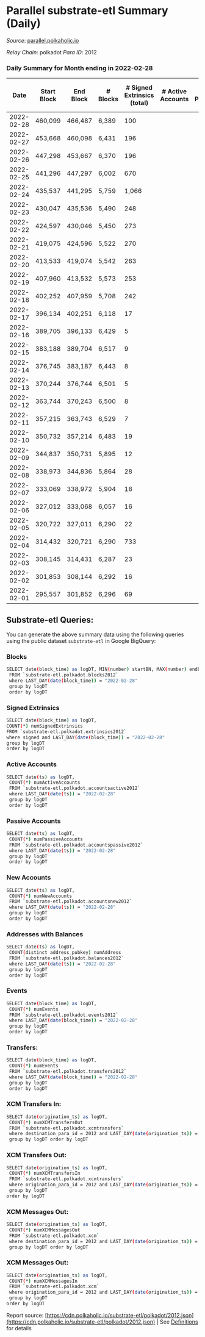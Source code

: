 # Parallel substrate-etl Summary (Daily)

_Source_: [parallel.polkaholic.io](https://parallel.polkaholic.io)

*Relay Chain*: polkadot
*Para ID*: 2012



### Daily Summary for Month ending in 2022-02-28


| Date | Start Block | End Block | # Blocks | # Signed Extrinsics (total) | # Active Accounts | # Passive | # New | # Addresses with Balances | # Events | # Transfers | # XCM Transfers In | # XCM Transfers Out | # XCM In | # XCM Out | Issues | 
| ---- | ----------- | --------- | -------- | --------------------------- | ----------------- | --------- | ----- | ------------------------- | -------- | ----------- | ------------------ | ------------------- | -------- | --------- | ------ |
| 2022-02-28 | 460,099 | 466,487 | 6,389 | 100 |  |  |  | 34,447 | 13,183 |   |   |   |  |  |  |
| 2022-02-27 | 453,668 | 460,098 | 6,431 | 196 |  |  |  | 34,447 | 13,643 | 1 ($0.76) |   |   |  |  |  |
| 2022-02-26 | 447,298 | 453,667 | 6,370 | 196 |  |  |  | 34,446 | 13,523 |   |   |   |  |  |  |
| 2022-02-25 | 441,296 | 447,297 | 6,002 | 670 |  |  |  | 34,446 | 28,887 |   |   |   |  |  |  |
| 2022-02-24 | 435,537 | 441,295 | 5,759 | 1,066 |  |  |  | 32,761 | 36,979 | 1 ($1.34) |   |   |  |  |  |
| 2022-02-23 | 430,047 | 435,536 | 5,490 | 248 |  |  |  | 29,733 | 11,974 |   |   |   |  |  |  |
| 2022-02-22 | 424,597 | 430,046 | 5,450 | 273 |  |  |  | 29,733 | 11,987 |   |   |   |  |  |  |
| 2022-02-21 | 419,075 | 424,596 | 5,522 | 270 |  |  |  | 29,733 | 12,126 |   |   |   |  |  |  |
| 2022-02-20 | 413,533 | 419,074 | 5,542 | 263 |  |  |  | 29,733 | 12,139 |   |   |   |  |  |  |
| 2022-02-19 | 407,960 | 413,532 | 5,573 | 253 |  |  |  | 29,733 | 12,155 |   |   |   |  |  |  |
| 2022-02-18 | 402,252 | 407,959 | 5,708 | 242 |  |  |  | 29,733 | 12,389 |   |   |   |  |  |  |
| 2022-02-17 | 396,134 | 402,251 | 6,118 | 17 |  |  |  | 29,733 | 12,299 |   |   |   |  |  |  |
| 2022-02-16 | 389,705 | 396,133 | 6,429 | 5 |  |  |  | 29,733 | 12,882 |   |   |   |  |  |  |
| 2022-02-15 | 383,188 | 389,704 | 6,517 | 9 |  |  |  | 29,733 | 13,075 |   |   |   |  |  |  |
| 2022-02-14 | 376,745 | 383,187 | 6,443 | 8 |  |  |  | 29,733 | 12,922 |   |   |   |  |  |  |
| 2022-02-13 | 370,244 | 376,744 | 6,501 | 5 |  |  |  | 29,733 | 13,028 |   |   |   |  |  |  |
| 2022-02-12 | 363,744 | 370,243 | 6,500 | 8 |  |  |  | 29,733 | 13,037 |   |   |   |  |  |  |
| 2022-02-11 | 357,215 | 363,743 | 6,529 | 7 |  |  |  | 29,733 | 13,092 |   |   |   |  |  |  |
| 2022-02-10 | 350,732 | 357,214 | 6,483 | 19 |  |  |  |  | 13,042 |   |   |   |  |  |  |
| 2022-02-09 | 344,837 | 350,731 | 5,895 | 12 |  |  |  | 29,733 | 11,840 |   |   |   |  |  |  |
| 2022-02-08 | 338,973 | 344,836 | 5,864 | 28 |  |  |  | 29,733 | 11,835 |   |   |   |  |  |  |
| 2022-02-07 | 333,069 | 338,972 | 5,904 | 18 |  |  |  | 29,733 | 11,882 |   |   |   |  |  |  |
| 2022-02-06 | 327,012 | 333,068 | 6,057 | 16 |  |  |  | 29,733 | 12,173 |   |   |   |  |  |  |
| 2022-02-05 | 320,722 | 327,011 | 6,290 | 22 |  |  |  | 29,733 | 12,660 |   |   |   |  |  |  |
| 2022-02-04 | 314,432 | 320,721 | 6,290 | 733 |  |  |  | 29,733 | 89,619 | 14,323 ($1,365,753.86) |   |   |  |  |  |
| 2022-02-03 | 308,145 | 314,431 | 6,287 | 23 |  |  |  | 29,475 | 12,663 | 1 ($1,407,313.06) |   |   |  |  |  |
| 2022-02-02 | 301,853 | 308,144 | 6,292 | 16 |  |  |  | 29,475 | 12,644 |   |   |   |  |  |  |
| 2022-02-01 | 295,557 | 301,852 | 6,296 | 69 |  |  |  |  | 12,848 | 15 ($370,535.85) |   |   |  |  |  |

## Substrate-etl Queries:
You can generate the above summary data using the following queries using the public dataset `substrate-etl` in Google BigQuery:

### Blocks
```bash
SELECT date(block_time) as logDT, MIN(number) startBN, MAX(number) endBN, COUNT(*) numBlocks 
 FROM `substrate-etl.polkadot.blocks2012`  
 where LAST_DAY(date(block_time)) = "2022-02-28" 
 group by logDT 
 order by logDT
```

### Signed Extrinsics
```bash
SELECT date(block_time) as logDT, 
COUNT(*) numSignedExtrinsics 
FROM `substrate-etl.polkadot.extrinsics2012`  
where signed and LAST_DAY(date(block_time)) = "2022-02-28" 
group by logDT 
order by logDT
```

### Active Accounts
```bash
SELECT date(ts) as logDT, 
 COUNT(*) numActiveAccounts 
 FROM `substrate-etl.polkadot.accountsactive2012` 
 where LAST_DAY(date(ts)) = "2022-02-28" 
 group by logDT 
 order by logDT
```

### Passive Accounts
```bash
SELECT date(ts) as logDT, 
 COUNT(*) numPassiveAccounts 
 FROM `substrate-etl.polkadot.accountspassive2012` 
 where LAST_DAY(date(ts)) = "2022-02-28" 
 group by logDT 
 order by logDT
```

### New Accounts
```bash
SELECT date(ts) as logDT, 
 COUNT(*) numNewAccounts 
 FROM `substrate-etl.polkadot.accountsnew2012` 
 where LAST_DAY(date(ts)) = "2022-02-28" 
 group by logDT
 order by logDT
```

### Addresses with Balances
```bash
SELECT date(ts) as logDT,
 COUNT(distinct address_pubkey) numAddress 
 FROM `substrate-etl.polkadot.balances2012` 
 where LAST_DAY(date(ts)) = "2022-02-28" 
 group by logDT 
 order by logDT
```

### Events
```bash
SELECT date(block_time) as logDT, 
 COUNT(*) numEvents 
 FROM `substrate-etl.polkadot.events2012` 
 where LAST_DAY(date(block_time)) = "2022-02-28" 
 group by logDT 
 order by logDT
```

### Transfers:
```bash
SELECT date(block_time) as logDT, 
 COUNT(*) numEvents 
 FROM `substrate-etl.polkadot.transfers2012` 
 where LAST_DAY(date(block_time)) = "2022-02-28" 
 group by logDT 
 order by logDT
```

### XCM Transfers In:
```bash
SELECT date(origination_ts) as logDT, 
 COUNT(*) numXCMTransfersOut 
 FROM `substrate-etl.polkadot.xcmtransfers` 
 where destination_para_id = 2012 and LAST_DAY(date(origination_ts)) = "2022-02-28" 
 group by logDT order by logDT
```

### XCM Transfers Out:
```bash
SELECT date(origination_ts) as logDT, 
 COUNT(*) numXCMTransfersIn 
 FROM `substrate-etl.polkadot.xcmtransfers` 
 where origination_para_id = 2012 and LAST_DAY(date(origination_ts)) = "2022-02-28" 
 group by logDT 
order by logDT
```

### XCM Messages Out:
```bash
SELECT date(origination_ts) as logDT, 
 COUNT(*) numXCMMessagesOut 
 FROM `substrate-etl.polkadot.xcm` 
 where destination_para_id = 2012 and LAST_DAY(date(origination_ts)) = "2022-02-28" 
 group by logDT order by logDT
```

### XCM Messages Out:
```bash
SELECT date(origination_ts) as logDT, 
 COUNT(*) numXCMMessagesIn 
 FROM `substrate-etl.polkadot.xcm` 
 where origination_para_id = 2012 and LAST_DAY(date(origination_ts)) = "2022-02-28" 
 group by logDT 
order by logDT
```


Report source: [https://cdn.polkaholic.io/substrate-etl/polkadot/2012.json](https://cdn.polkaholic.io/substrate-etl/polkadot/2012.json) | See [Definitions](/DEFINITIONS.md) for details
